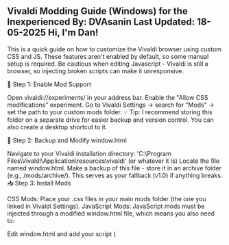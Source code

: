 Vivaldi Modding Guide (Windows) for the Inexperienced By: DVAsanin
Last Updated: 18-05-2025
Hi, I'm Dan!
---
This is a quick guide on how to customize the Vivaldi browser using custom CSS and JS. These features aren't enabled by default, so some manual setup is required. Be cautious when editing Javascript - Vivaldi is still a browser, so injecting broken scripts can make it unresponsive.

🔧 Step 1: Enable Mod Support

Open vivaldi://experiments/ in your address bar.
Enable the "Allow CSS modifications" experiment.
Go to Vivaldi Settings → search for "Mods" → set the path to your custom mods folder.
💡 Tip: I recommend storing this folder on a separate drive for easier backup and version control. You can also create a desktop shortcut to it.

📁 Step 2: Backup and Modify window.html

Navigate to your Vivaldi installation directory: 'C:\Program Files\Vivaldi\Application<version>\resources\vivaldi' (or whatever it is)
Locate the file named window.html.
Make a backup of this file - store it in an archive folder (e.g., /mods/archive/). This serves as your fallback (v1.0) if anything breaks.
📥 Step 3: Install Mods

CSS Mods:
Place your .css files in your main mods folder (the one you linked in Vivaldi Settings).
JavaScript Mods:
JavaScript mods must be injected through a modified window.html file, which means you also need to:

Edit window.html and add your script (<script src="YourScriptName.js">):

Copy both the modified window.html and the .js script into the Vivaldi installation folder. If you need to, you can edit these files using Notepad or any code editor.

Pro Tip: Keep archived versions of all mods (CSS and JS) - you never know when a rollback might save you.

I have Vivaldi installed in its default path - feel free to change it if you have to.

🗂️ Pro Tip: Keep all mods (CSS and JS) archived too - you never know when you'll need to revert or roll back to a previous version.

⚠️ After Browser Updates

Vivaldi updates will reset the window.html file and may disable your mods. Always back up your changes and reapply them after updating the browser or run the .bat script included in this repo to reapply your changes.

If your Vivaldi is installed in a different location than C:\Program Files\Vivaldi...:

Open the .bat file in Notepad.
Update the path variable to match your installation directory.
Save the file with the .bat extension (select "All Files" in Save As).
Run it again.
🛠 TROUBLESHOOTING

If something breaks, restore your original window.html.

Mods may stop working after major Vivaldi updates, check the [Vivaldi Modding Forum] (https://forum.vivaldi.net/category/52/modifications/) or r/VivaldiBrowser.

I'm not an expert-I figured this out in a morning of trial and error. If I can do it, so can you.

🧠 Final Note

Use mods at your own risk. Vivaldi is one of the few browsers that makes this kind of customization even possible, so treat it with respect. Back up often, experiment safely, and enjoy your truly personalized browser!
